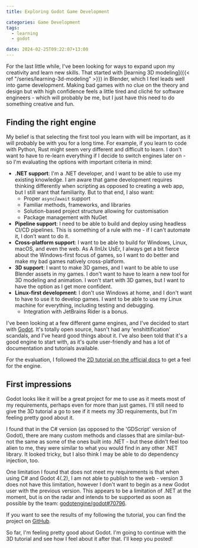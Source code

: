 ```yaml
---
title: Exploring Godot Game Development

categories: Game Development
tags:
  - learning
  - godot

date: 2024-02-25T09:22:07+13:00
---
```


For the last little while, I've been looking for ways to expand upon my creativity and learn new skills. That started with [learning 3D modeling]({{< ref "/series/learning-3d-modeling" >}}) in Blender, which I feel leads well into game development. Making bad games with no clue on the theory and design but with high confidence feels a little tired and cliché for software engineers - which will probably be me, but I just have this need to do something creative and fun.

## Finding the right engine

My belief is that selecting the first tool you learn with will be important, as it will probably be with you for a long time. For example, if you learn to code with Python, Rust might seem very different and difficult to learn. I don't want to have to re-learn everything if I decide to switch engines later on - so I'm evaluating the options with important criteria in mind:

- **.NET support**: I'm a .NET developer, and I want to be able to use my existing knowledge. I am aware that game development requires thinking differently when scripting as opposed to creating a web app, but I still want that familiarity. But to that end, I also want:
  - Proper `async`/`await` support
  - Familiar methods, frameworks, and libraries
  - Solution-based project structure allowing for customisation
  - Package management with NuGet
- **Pipeline support**: I need to be able to build and deploy using headless CI/CD pipelines. This is something of a rule with me - if I can't automate it, I don't want to do it.
- **Cross-platform support**: I want to be able to build for Windows, Linux, macOS, and even the web. As A lInUx UsEr, I always get a bit fierce about the Windows-first focus of games, so I want to do better and make my bad games natively cross-platform.
- **3D support**: I want to make 3D games, and I want to be able to use Blender assets in my games. I don't want to have to learn a new tool for 3D modeling and animation. I won't start with 3D games, but I want to have the option as I get more confident.
- **Linux-first development**: I don't use Windows at home, and I don't want to have to use it to develop games. I want to be able to use my Linux machine for everything, including testing and debugging.
  - Integration with JetBrains Rider is a bonus.

I've been looking at a few different game engines, and I've decided to start with [Godot](https://godotengine.org/). It's totally open source, hasn't had any 'enshittification' scandals, and I've heard good things about it. I've also been told that it's a good engine to start with, as it's quite user-friendly and has a lot of documentation and tutorials available.

For the evaluation, I followed the [2D tutorial on the official docs](https://docs.godotengine.org/en/stable/getting_started/first_2d_game/index.html) to get a feel for the engine.

## First impressions

Godot looks like it will be a great project for me to use as it meets most of my requirements, perhaps even for more than just games. I'll still need to give the 3D tutorial a go to see if it meets my 3D requirements, but I'm feeling pretty good about it.

I found that in the C# version (as opposed to the 'GDScript' version of Godot), there are many custom methods and classes that are similar-but-not the same as some of the ones built into .NET - but these didn't feel too alien to me, they were similar to what you would find in any other .NET library. It looked tricky, but I also think I may be able to do dependency injection, too.

One limitation I found that does not meet my requirements is that when using C# and Godot 4(.2), I am not able to publish to the web - version 3 does not have this limitation, however I don't want to begin as a new Godot user with the previous version. This appears to be a limitation of .NET at the moment, but is on the radar and intends to be supported as soon as possible by the team: [godotengine/godot#70796](https://github.com/godotengine/godot/issues/70796).

If you want to see the results of my following the tutorial, you can find the project on [GitHub](https://github.com/crookm/godot-tutorial-2d).

So far, I'm feeling pretty good about Godot. I'm going to continue with the 3D tutorial and see how I feel about it after that. I'll keep you posted!